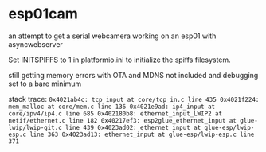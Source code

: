 # esp01cam
an attempt to get a serial webcamera working on an esp01 with asyncwebserver

Set INITSPIFFS to 1 in platformio.ini to initialize the spiffs filesystem.

still getting memory errors with OTA and MDNS not included and debugging set to a bare minimum

stack trace:
`
0x4021ab4c: tcp_input at core/tcp_in.c line 435
0x4021f224: mem_malloc at core/mem.c line 136
0x4021e9ad: ip4_input at core/ipv4/ip4.c line 685
0x402180b8: ethernet_input_LWIP2 at netif/ethernet.c line 182
0x40217ef3: esp2glue_ethernet_input at glue-lwip/lwip-git.c line 439
0x4023ad02: ethernet_input at glue-esp/lwip-esp.c line 363
0x4023ad13: ethernet_input at glue-esp/lwip-esp.c line 371
`

